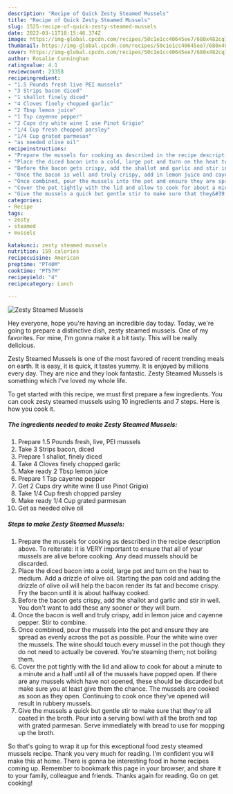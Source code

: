 ```yaml
---
description: "Recipe of Quick Zesty Steamed Mussels"
title: "Recipe of Quick Zesty Steamed Mussels"
slug: 1525-recipe-of-quick-zesty-steamed-mussels
date: 2022-03-11T18:15:46.374Z
image: https://img-global.cpcdn.com/recipes/50c1e1cc40645ee7/680x482cq70/zesty-steamed-mussels-recipe-main-photo.jpg
thumbnail: https://img-global.cpcdn.com/recipes/50c1e1cc40645ee7/680x482cq70/zesty-steamed-mussels-recipe-main-photo.jpg
cover: https://img-global.cpcdn.com/recipes/50c1e1cc40645ee7/680x482cq70/zesty-steamed-mussels-recipe-main-photo.jpg
author: Rosalie Cunningham
ratingvalue: 4.1
reviewcount: 23358
recipeingredient:
- "1.5 Pounds fresh live PEI mussels"
- "3 Strips bacon diced"
- "1 shallot finely diced"
- "4 Cloves finely chopped garlic"
- "2 Tbsp lemon juice"
- "1 Tsp cayenne pepper"
- "2 Cups dry white wine I use Pinot Grigio"
- "1/4 Cup fresh chopped parsley"
- "1/4 Cup grated parmesan"
- "as needed olive oil"
recipeinstructions:
- "Prepare the mussels for cooking as described in the recipe description above. To reiterate: it is VERY important to ensure that all of your mussels are alive before cooking. Any dead mussels should be discarded."
- "Place the diced bacon into a cold, large pot and turn on the heat to medium. Add a drizzle of olive oil. Starting the pan cold and adding the drizzle of olive oil will help the bacon render its fat and become crispy. Fry the bacon until it is about halfway cooked."
- "Before the bacon gets crispy, add the shallot and garlic and stir in well. You don&#39;t want to add these any sooner or they will burn."
- "Once the bacon is well and truly crispy, add in lemon juice and cayenne pepper. Stir to combine."
- "Once combined, pour the mussels into the pot and ensure they are spread as evenly across the pot as possible. Pour the white wine over the mussels. The wine should touch every mussel in the pot though they do not need to actually be covered. You&#39;re steaming them; not boiling them."
- "Cover the pot tightly with the lid and allow to cook for about a minute to a minute and a half until all of the mussels have popped open. If there are any mussels which have not opened, these should be discarded but make sure you at least give them the chance. The mussels are cooked as soon as they open. Continuing to cook once they&#39;ve opened will result in rubbery mussels."
- "Give the mussels a quick but gentle stir to make sure that they&#39;re all coated in the broth. Pour into a serving bowl with all the broth and top with grated parmesan. Serve immediately with bread to use for mopping up the broth."
categories:
- Recipe
tags:
- zesty
- steamed
- mussels

katakunci: zesty steamed mussels 
nutrition: 159 calories
recipecuisine: American
preptime: "PT40M"
cooktime: "PT57M"
recipeyield: "4"
recipecategory: Lunch

---
```



![Zesty Steamed Mussels](https://img-global.cpcdn.com/recipes/50c1e1cc40645ee7/680x482cq70/zesty-steamed-mussels-recipe-main-photo.jpg)

Hey everyone, hope you're having an incredible day today. Today, we're going to prepare a distinctive dish, zesty steamed mussels. One of my favorites. For mine, I'm gonna make it a bit tasty. This will be really delicious.

Zesty Steamed Mussels is one of the most favored of recent trending meals on earth. It is easy, it is quick, it tastes yummy. It is enjoyed by millions every day. They are nice and they look fantastic. Zesty Steamed Mussels is something which I've loved my whole life.




To get started with this recipe, we must first prepare a few ingredients. You can cook zesty steamed mussels using 10 ingredients and 7 steps. Here is how you cook it.

<!--inarticleads1-->

##### The ingredients needed to make Zesty Steamed Mussels:

1. Prepare 1.5 Pounds fresh, live, PEI mussels
1. Take 3 Strips bacon, diced
1. Prepare 1 shallot, finely diced
1. Take 4 Cloves finely chopped garlic
1. Make ready 2 Tbsp lemon juice
1. Prepare 1 Tsp cayenne pepper
1. Get 2 Cups dry white wine (I use Pinot Grigio)
1. Take 1/4 Cup fresh chopped parsley
1. Make ready 1/4 Cup grated parmesan
1. Get as needed olive oil




<!--inarticleads2-->

##### Steps to make Zesty Steamed Mussels:

1. Prepare the mussels for cooking as described in the recipe description above. To reiterate: it is VERY important to ensure that all of your mussels are alive before cooking. Any dead mussels should be discarded.
1. Place the diced bacon into a cold, large pot and turn on the heat to medium. Add a drizzle of olive oil. Starting the pan cold and adding the drizzle of olive oil will help the bacon render its fat and become crispy. Fry the bacon until it is about halfway cooked.
1. Before the bacon gets crispy, add the shallot and garlic and stir in well. You don&#39;t want to add these any sooner or they will burn.
1. Once the bacon is well and truly crispy, add in lemon juice and cayenne pepper. Stir to combine.
1. Once combined, pour the mussels into the pot and ensure they are spread as evenly across the pot as possible. Pour the white wine over the mussels. The wine should touch every mussel in the pot though they do not need to actually be covered. You&#39;re steaming them; not boiling them.
1. Cover the pot tightly with the lid and allow to cook for about a minute to a minute and a half until all of the mussels have popped open. If there are any mussels which have not opened, these should be discarded but make sure you at least give them the chance. The mussels are cooked as soon as they open. Continuing to cook once they&#39;ve opened will result in rubbery mussels.
1. Give the mussels a quick but gentle stir to make sure that they&#39;re all coated in the broth. Pour into a serving bowl with all the broth and top with grated parmesan. Serve immediately with bread to use for mopping up the broth.




So that's going to wrap it up for this exceptional food zesty steamed mussels recipe. Thank you very much for reading. I'm confident you will make this at home. There is gonna be interesting food in home recipes coming up. Remember to bookmark this page in your browser, and share it to your family, colleague and friends. Thanks again for reading. Go on get cooking!
